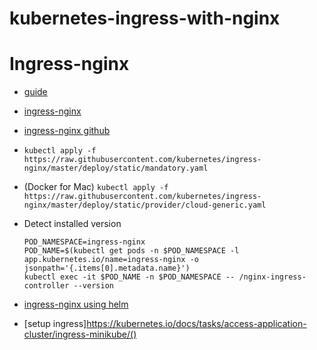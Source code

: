# kubernetes-ingress-with-nginx

# Ingress-nginx

- [guide](https://matthewpalmer.net/kubernetes-app-developer/articles/kubernetes-ingress-guide-nginx-example.html)
- [ingress-nginx](https://kubernetes.github.io/ingress-nginx/deploy/)
- [ingress-nginx github](https://github.com/kubernetes/ingress-nginx/blob/master/docs/deploy/index.md#docker-for-mac)
- `kubectl apply -f https://raw.githubusercontent.com/kubernetes/ingress-nginx/master/deploy/static/mandatory.yaml`
- (Docker for Mac) `kubectl apply -f https://raw.githubusercontent.com/kubernetes/ingress-nginx/master/deploy/static/provider/cloud-generic.yaml`
- Detect installed version

  ```
  POD_NAMESPACE=ingress-nginx
  POD_NAME=$(kubectl get pods -n $POD_NAMESPACE -l app.kubernetes.io/name=ingress-nginx -o jsonpath='{.items[0].metadata.name}')
  kubectl exec -it $POD_NAME -n $POD_NAMESPACE -- /nginx-ingress-controller --version
  ```

- [ingress-nginx using helm](https://kubernetes.github.io/ingress-nginx/deploy/#using-helm)
- [setup ingress]https://kubernetes.io/docs/tasks/access-application-cluster/ingress-minikube/()
